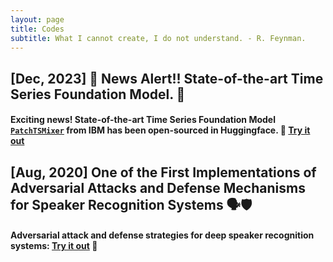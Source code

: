 ```yaml
---
layout: page
title: Codes
subtitle: What I cannot create, I do not understand. - R. Feynman.
---
```


## [Dec, 2023] 📢 News Alert!! State-of-the-art Time Series Foundation Model. 🚀

#### Exciting news! State-of-the-art Time Series Foundation Model [`PatchTSMixer`](https://huggingface.co/docs/transformers/main/en/model_doc/patchtsmixer) from IBM has been open-sourced in Huggingface. 🎉 [Try it out](https://huggingface.co/docs/transformers/main/en/model_doc/patchtsmixer)

## [Aug, 2020] One of the First Implementations of Adversarial Attacks and Defense Mechanisms for Speaker Recognition Systems 🗣️🛡️

#### Adversarial attack and defense strategies for deep speaker recognition systems: [Try it out](https://github.com/usc-sail/gard-adversarial-speaker-id) 🚀
